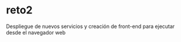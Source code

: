 # reto2
Despliegue de nuevos servicios y creación de front-end para ejecutar desde el navegador web
